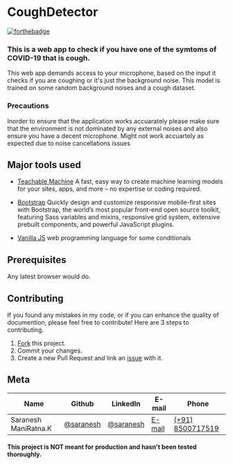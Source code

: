 # CoughDetector

[![forthebadge](https://forthebadge.com/images/badges/made-with-javascript.svg)](https://forthebadge.com)

### This is a web app to check if you have one of the symtoms of COVID-19 that is cough.
This web app demands access to your microphone, based on the input it checks if you are coughing or it's just the background noise.
This model is trained on some random background noises and a cough dataset.

### Precautions
Inorder to ensure that the application works accuarately please make sure that the environment is not dominated by any external noises and also ensure you have a decent microphone.
Might not work accuartely as expected due to noise cancellations issues

## Major tools used

* [Teachable Machine](https://teachablemachine.withgoogle.com/) A fast, easy way to create machine learning models for your sites, apps, and more – no expertise or coding required.

* [Bootstrap](https://getbootstrap.com/) Quickly design and customize responsive mobile-first sites with Bootstrap, the world’s most popular front-end open source toolkit, featuring Sass variables and mixins, responsive grid system, extensive prebuilt components, and powerful JavaScript plugins.

* [Vanilla JS]() web programming language for some conditionals

## Prerequisites

Any latest browser would do.

## Contributing

If you found any mistakes in my code, or if you can enhance the quality of documention, please feel free to contribute!
Here are 3 steps to contributing.

1. [Fork](https://github.com/sarnesh444/IndianNumberPlateDetection/fork) this project.
2. Commit your changes.
3. Create a new Pull Request and link an [issue](https://github.com/sarnesh444/IndianNumberPlateDetection/issues/new) with it.

## Meta 

| Name | Github | LinkedIn | E-mail | Phone|
| --- | --- | --- | --- | --- |
| Saranesh ManiRatna.K | [@saranesh](https://github.com/sarnesh444) | [@saranesh](https://www.linkedin.com/in/saranesh-kanumuri-17a7a5181/) |[E-mail](mailto:sarnesh444@gmail.com) | [(+91) 8500717519](tel:+918500717519)

#### This project is NOT meant for production and hasn't been tested thoroughly.
